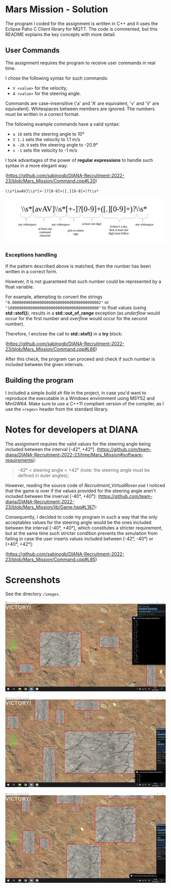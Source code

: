 # Mars Mission - Solution
The program I coded for the assignment is written in C++ and it uses the Eclipse Paho C Client library for MQTT. The code is commented, but this README explains the key concepts with more detail.

## User Commands
The assignment requires the program to receive user commands in real time.

I chose the following syntax for such commands:
- `V <value>` for the velocity,
- `A <value>` for the steering angle.

Commands are case-insensitive ('a' and 'A' are equivalent, 'v' and 'V' are equivalent). Whitespaces between members are ignored. The numbers must be written in a correct format.

The following example commands have a valid syntax:

- `a 10`				sets the steering angle to 10°
- `V 1.1`				sets the velocity to 1.1 m/s
- `A -20.9`				sets the steering angle to -20.9°
- `v -1`				sets the velocity to -1 m/s

I took advantages of the power of **regular expressions** to handle such syntax in a more elegant way.

(https://github.com/sabinogb/DIANA-Recruitment-2022-23/blob/Mars_Mission/Command.cpp#L20)

`\\s*[avAV]\\s*[+-]?[0-9]+([.][0-9]+)?\\s*`

![Regexp](https://github.com/sabinogb/DIANA-Recruitment-2022-23/blob/Mars_Mission/images/regexp.jpg)



### Exceptions handling
If the pattern described above is matched, then the number has been written in a correct form.

However, it is not guaranteed that such number could be represented by a float variable.

For example, attempting to convert the strings `"0.000000000000000000000000000000000000002"`  or `"1000000000000000000000000000000000000000"` to float values (using **std::stof()**), results in a **std::out_of_range** exception (as *underflow* would occur for the first number and *overflow* would occur for the second number).

Therefore, I enclose the call to **std::stof()** in a **try** block:

(https://github.com/sabinogb/DIANA-Recruitment-2022-23/blob/Mars_Mission/Command.cpp#L66)



After this check, the program can proceed and check if such number is included between the given intervals.

## Building the program
I included a simple *build.sh* file in the project, in case you'd want to reproduce the executable in a Windows environment using MSYS2 and MinGW64. Make sure to use a C++11 compliant version of the compiler, as I use the `<regex>` header from the standard library.


# Notes for developers at DIANA
The assignment requires the valid values for the steering angle being included between the interval [-42°, +42°]. (https://github.com/team-diana/DIANA-Recruitment-2022-23/tree/Mars_Mission#software-requirements):
> -42° < steering angle < +42° (note: the steering angle must be defined in euler angles);



However, reading the source code of *Recruitment_VirtualRover.exe* I noticed that the game is over if the values provided for the steering angle aren't included between the inverval [-40°, +40°]:
(https://github.com/team-diana/DIANA-Recruitment-2022-23/blob/Mars_Mission/lib/Game.hpp#L187):


Consequently, I decided to code my program in such a way that the only acceptables values for the steering angle would be the ones included between the interval [-40°, +40°], which constitutes a stricter requirement, but at the same time such stricter condition prevents the simulation from failing in case the user inserts values included between [-42°, -40°) or (+40°, +42°]:

(https://github.com/sabinogb/DIANA-Recruitment-2022-23/blob/Mars_Mission/Command.cpp#L85)



# Screenshots

See the directory `/images`.

![Screenshot 1](https://github.com/sabinogb/DIANA-Recruitment-2022-23/blob/Mars_Mission/images/Screenshot1.JPG)


![Screenshot 2](https://github.com/sabinogb/DIANA-Recruitment-2022-23/blob/Mars_Mission/images/Screenshot2.JPG)

![Screenshot 3](https://github.com/sabinogb/DIANA-Recruitment-2022-23/blob/Mars_Mission/images/Screenshot3.JPG)
